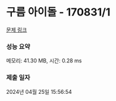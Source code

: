 # 구름 아이돌 - 170831/1 

[문제 링크](https://level.goorm.io/exam/170831/%EA%B5%AC%EB%A6%84-%EC%95%84%EC%9D%B4%EB%8F%8C/quiz/1) 

### 성능 요약

메모리: 41.30 MB, 시간: 0.28 ms

### 제출 일자

2024년 04월 25일 15:56:54

